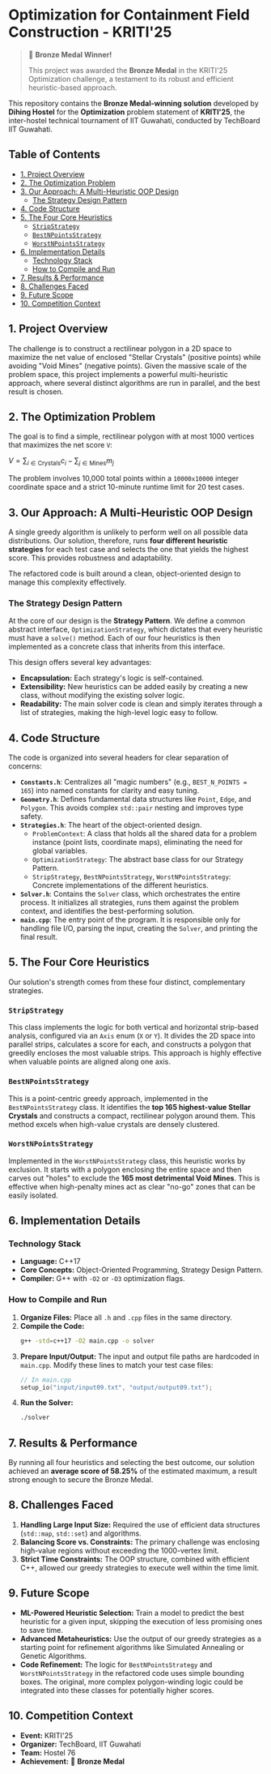 # Optimization for Containment Field Construction - KRITI'25

> 🥉 **Bronze Medal Winner!**
>
> This project was awarded the **Bronze Medal** in the KRITI'25 Optimization challenge, a testament to its robust and efficient heuristic-based approach.

This repository contains the **Bronze Medal-winning solution** developed by **Dihing Hostel** for the **Optimization** problem statement of **KRITI'25**, the inter-hostel technical tournament of IIT Guwahati, conducted by TechBoard IIT Guwahati.

## Table of Contents
- [1. Project Overview](#1-project-overview)
- [2. The Optimization Problem](#2-the-optimization-problem)
- [3. Our Approach: A Multi-Heuristic OOP Design](#3-our-approach-a-multi-heuristic-oop-design)
  - [The Strategy Design Pattern](#the-strategy-design-pattern)
- [4. Code Structure](#4-code-structure)
- [5. The Four Core Heuristics](#5-the-four-core-heuristics)
  - [`StripStrategy`](#stripstrategy)
  - [`BestNPointsStrategy`](#bestnpointsstrategy)
  - [`WorstNPointsStrategy`](#worstnpointsstrategy)
- [6. Implementation Details](#6-implementation-details)
  - [Technology Stack](#technology-stack)
  - [How to Compile and Run](#how-to-compile-and-run)
- [7. Results & Performance](#7-results--performance)
- [8. Challenges Faced](#8-challenges-faced)
- [9. Future Scope](#9-future-scope)
- [10. Competition Context](#10-competition-context)

## 1. Project Overview
The challenge is to construct a rectilinear polygon in a 2D space to maximize the net value of enclosed "Stellar Crystals" (positive points) while avoiding "Void Mines" (negative points). Given the massive scale of the problem space, this project implements a powerful multi-heuristic approach, where several distinct algorithms are run in parallel, and the best result is chosen.

## 2. The Optimization Problem
The goal is to find a simple, rectilinear polygon with at most 1000 vertices that maximizes the net score `V`:

$V = \sum_{i \in \text{Crystals}} c_i - \sum_{j \in \text{Mines}} m_j$

The problem involves 10,000 total points within a `10000x10000` integer coordinate space and a strict 10-minute runtime limit for 20 test cases.

## 3. Our Approach: A Multi-Heuristic OOP Design
A single greedy algorithm is unlikely to perform well on all possible data distributions. Our solution, therefore, runs **four different heuristic strategies** for each test case and selects the one that yields the highest score. This provides robustness and adaptability.

The refactored code is built around a clean, object-oriented design to manage this complexity effectively.

### The Strategy Design Pattern
At the core of our design is the **Strategy Pattern**. We define a common abstract interface, `OptimizationStrategy`, which dictates that every heuristic must have a `solve()` method. Each of our four heuristics is then implemented as a concrete class that inherits from this interface.

This design offers several key advantages:
- **Encapsulation:** Each strategy's logic is self-contained.
- **Extensibility:** New heuristics can be added easily by creating a new class, without modifying the existing solver logic.
- **Readability:** The main solver code is clean and simply iterates through a list of strategies, making the high-level logic easy to follow.

## 4. Code Structure
The code is organized into several headers for clear separation of concerns:

-   **`Constants.h`**: Centralizes all "magic numbers" (e.g., `BEST_N_POINTS = 165`) into named constants for clarity and easy tuning.
-   **`Geometry.h`**: Defines fundamental data structures like `Point`, `Edge`, and `Polygon`. This avoids complex `std::pair` nesting and improves type safety.
-   **`Strategies.h`**: The heart of the object-oriented design.
    -   `ProblemContext`: A class that holds all the shared data for a problem instance (point lists, coordinate maps), eliminating the need for global variables.
    -   `OptimizationStrategy`: The abstract base class for our Strategy Pattern.
    -   `StripStrategy`, `BestNPointsStrategy`, `WorstNPointsStrategy`: Concrete implementations of the different heuristics.
-   **`Solver.h`**: Contains the `Solver` class, which orchestrates the entire process. It initializes all strategies, runs them against the problem context, and identifies the best-performing solution.
-   **`main.cpp`**: The entry point of the program. It is responsible only for handling file I/O, parsing the input, creating the `Solver`, and printing the final result.

## 5. The Four Core Heuristics

Our solution's strength comes from these four distinct, complementary strategies.

### `StripStrategy`
This class implements the logic for both vertical and horizontal strip-based analysis, configured via an `Axis` enum (`X` or `Y`). It divides the 2D space into parallel strips, calculates a score for each, and constructs a polygon that greedily encloses the most valuable strips. This approach is highly effective when valuable points are aligned along one axis.

### `BestNPointsStrategy`
This is a point-centric greedy approach, implemented in the `BestNPointsStrategy` class. It identifies the **top 165 highest-value Stellar Crystals** and constructs a compact, rectilinear polygon around them. This method excels when high-value crystals are densely clustered.

### `WorstNPointsStrategy`
Implemented in the `WorstNPointsStrategy` class, this heuristic works by exclusion. It starts with a polygon enclosing the entire space and then carves out "holes" to exclude the **165 most detrimental Void Mines**. This is effective when high-penalty mines act as clear "no-go" zones that can be easily isolated.

## 6. Implementation Details

### Technology Stack
- **Language:** C++17
- **Core Concepts:** Object-Oriented Programming, Strategy Design Pattern.
- **Compiler:** G++ with `-O2` or `-O3` optimization flags.

### How to Compile and Run
1.  **Organize Files:** Place all `.h` and `.cpp` files in the same directory.
2.  **Compile the Code:**
    ```bash
    g++ -std=c++17 -O2 main.cpp -o solver
    ```
3.  **Prepare Input/Output:** The input and output file paths are hardcoded in `main.cpp`. Modify these lines to match your test case files:
    ```cpp
    // In main.cpp
    setup_io("input/input09.txt", "output/output09.txt");
    ```
4.  **Run the Solver:**
    ```bash
    ./solver
    ```

## 7. Results & Performance
By running all four heuristics and selecting the best outcome, our solution achieved an **average score of 58.25%** of the estimated maximum, a result strong enough to secure the Bronze Medal.

## 8. Challenges Faced
1.  **Handling Large Input Size:** Required the use of efficient data structures (`std::map`, `std::set`) and algorithms.
2.  **Balancing Score vs. Constraints:** The primary challenge was enclosing high-value regions without exceeding the 1000-vertex limit.
3.  **Strict Time Constraints:** The OOP structure, combined with efficient C++, allowed our greedy strategies to execute well within the time limit.

## 9. Future Scope
- **ML-Powered Heuristic Selection:** Train a model to predict the best heuristic for a given input, skipping the execution of less promising ones to save time.
- **Advanced Metaheuristics:** Use the output of our greedy strategies as a starting point for refinement algorithms like Simulated Annealing or Genetic Algorithms.
- **Code Refinement:** The logic for `BestNPointsStrategy` and `WorstNPointsStrategy` in the refactored code uses simple bounding boxes. The original, more complex polygon-winding logic could be integrated into these classes for potentially higher scores.

## 10. Competition Context
- **Event:** KRITI'25
- **Organizer:** TechBoard, IIT Guwahati
- **Team:** Hostel 76
- **Achievement:** 🥉 **Bronze Medal**
